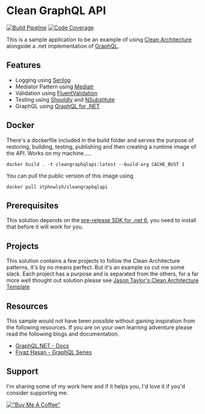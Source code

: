 # Clean GraphQL API
[![Build Pipeline](https://github.com/stphnwlsh/CleanGraphQLApi/actions/workflows/build-pipeline.yml/badge.svg)](https://github.com/stphnwlsh/CleanGraphQLApi/actions/workflows/build-pipeline.yml)
[![Code Coverage](https://codecov.io/gh/stphnwlsh/CleanGraphQLApi/branch/main/graph/badge.svg?token=N3ZIADS1V2)](https://codecov.io/gh/stphnwlsh/CleanGraphQLApi)

This is a sample application to be an example of using [Clean Architecture](https://blog.cleancoder.com/uncle-bob/2012/08/13/the-clean-architecture.html) alongside a .net implementation of [GraphQL](https://github.com/graphql-dotnet/graphql-dotnet).

## Features
- Logging using [Serilog](https://github.com/serilog/serilog)
- Mediator Pattern using [Mediatr](https://github.com/jbogard/MediatR)
- Validation using [FluentValidation](https://github.com/FluentValidation/FluentValidation)
- Testing using [Shouldly](https://github.com/shouldly/shouldly) and [NSubstitute](https://github.com/nsubstitute/NSubstitute)
- GraphQL using [GraphQL for .NET](https://github.com/graphql-dotnet/graphql-dotnet)

## Docker
There's a dockerfile included in the build folder and serves the purpose of restoring, building, testing, publishing and then creating a runtime image of the API.  Works on my machine.....

```
docker build . -t cleangraphqlapi:latest --build-arg CACHE_BUST 1
```

You can pull the public version of this image using

```
docker pull stphnwlsh/cleangraphqlapi
```

## Prerequisites
This solution depends on the [pre-release SDK for .net 6](https://dotnet.microsoft.com/download/dotnet/6.0), you need to install that before it will work for you.

## Projects
This solution contains a few projects to follow the Clean Architecture patterns, it's by no means perfect.  But it's an example so cut me some slack.  Each project has a purpose and is separated from the others, for a far more well thought out solution please see [Jason Taylor's Clean Architecture Template](https://github.com/jasontaylordev/CleanArchitecture) 

## Resources
This sample would not have been possible without gaining inspiration from the following resources.  If you are on your own learning adventure please read the following blogs and documentation.
- [GraphQL.NET - Docs](https://graphql-dotnet.github.io/docs/getting-started/introduction)
- [Fiyaz Hasan - GraphQL Series](https://fiyazhasan.me/tag/graphql/)

## Support
I'm sharing some of my work here and if it helps you, I'd love it if you'd consider supporting me.

[!["Buy Me A Coffee"](https://www.buymeacoffee.com/assets/img/guidelines/download-assets-sm-1.svg)](https://www.buymeacoffee.com/stphnwlsh)
